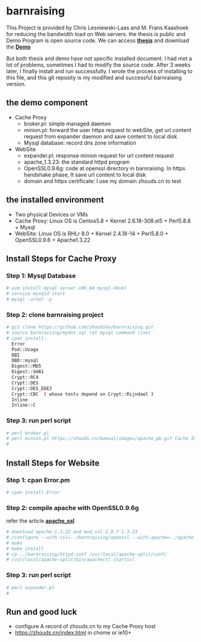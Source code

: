 # barnraising

This Project is provided by Chris Lesniewski-Laas and M. Frans Kaashoek for reducing the bandwidth load on Web servers. the thesis is public and Demo Program is open source code. We can access [__thesis__](https://pdos.csail.mit.edu/papers/ssl-splitting-usenixsecurity03/) and download the [__Demo__](https://pdos.lcs.mit.edu/archive/barnraising/)

But both thesis and demo have not specific installed document. I had met a lot of problems, sometimes I had to modify the source code. After 3 weeks later, I finally install and run successfully. I wrote the process of installing to this file, and this git reposity is my modified and successful barnraising version.

## the demo component

* Cache Proxy
   * broker.pl: simple managed daemon
   * minion.pl: forward the user https request to webSite, get url content request from expander daemon and save content to local disk
   * Mysql database: record dns zone information
* WebSite
   * expander.pl: response minion request for url content request 
   * apache_1.3.23: the standard httpd program
   * OpenSSL0.9.6g: code at openssl directory in barnraising. In https handshake phase, It save url content to local disk 
   * domain and https certificate: I use my domain zhouds.cn to test

## the installed environment 

* Two physical Devices or VMs
* Cache Proxy: Linux OS is Centos5.8 + Kernel 2.6.18-308.el5 + Perl5.8.8 + Mysql 
* WebSite:     Linux OS is RHLr 8.0 + Kernel 2.4.18-14 + Perl5.8.0 + OpenSSL0.9.6 + Apache1.3.22

## Install Steps for Cache Proxy

### Step 1: Mysql Database
```bash
# yum install mysql-server.x86_64 mysql-devel
# service mysqld start
# mysql -uroot -p 
```
### Step 2: clone barnraising project 

```bash
# git clone https://github.com/zhoudshu/barnraising.git
# source barnraising/mydns.sql (at mysql command line)
# cpan install:
  Error
  Pod::Usage
  DBI
  DBD::mysql
  Digest::MD5
  Digest::SHA1
  Crypt::RC4
  Crypt::DES
  Crypt::DES_EDE3
  Crypt::CBC  ( whose tests depend on Crypt::Rijndael )
  Inline
  Inline::C
```

### Step 3: run perl script
```bash
# perl broker.pl 
# perl minion.pl https://zhouds.cn/manual/images/apache_pb.gif Cache ImpTLS (at another termination)
# 
```

## Install Steps for Website

### Step 1: cpan Error.pm
```bash
# cpan install Error
```
### Step 2: compile apache with OpenSSL0.9.6g
refer the article [__apache_ssl__](http://www.kozubik.com/docs/apache_ssl.txt)

```bash
# download apache_1.3.22 and mod_ssl-2.8.7-1.3.23
#./configure --with-ssl=../barnraising/openssl --with-apache=../apache_1.3.22 --prefix=/usr/local/apache-split
# make 
# make install
# cp ../barnraising/httpd.conf /usr/local/apache-split/conf/
# /usr/local/apache-split/bin/apachectl startssl
```

### Step 3: run perl script
```bash
# perl expander.pl 
# 
```

## Run and good luck
* configure A record of zhouds.cn to my Cache Proxy host
* https://zhouds.cn/index.html in chome or ie10+

